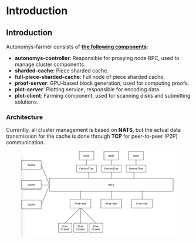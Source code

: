 # Introduction

## Introduction <a href="#introduction-of-farmer" id="introduction-of-farmer"></a>

Autonomys-farmer consists of [**the following components**](https://github.com/oula-network/autonomys/releases):

* **autonomys-controller**: Responsible for proxying node RPC, used to manage cluster components.
* **sharded-cache**: Piece sharded cache.
* **full-piece-sharded-cache**: Full node of piece sharded cache.
* **proof-server**: GPU-based block generation, used for computing proofs.
* **plot-server**: Plotting service, responsible for encoding data.
* **plot-client**: Farming component, used for scanning disks and submitting solutions.

### Architecture

Currently, all cluster management is based on **NATS**, but the actual data transmission for the cache is done through **TCP** for peer-to-peer (P2P) communication.

<figure><img src="../../.gitbook/assets/image.png" alt=""><figcaption></figcaption></figure>



